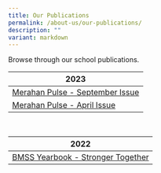 ```yaml
---
title: Our Publications
permalink: /about-us/our-publications/
description: ""
variant: markdown
---
```

Browse through our school publications.

| 2023 |
| -------- |
|  [Merahan Pulse - September Issue](/files/merahan%20pulse%20-%20september.pdf)  |
| [Merahan Pulse - April Issue](/files/merahan%20pulse%202023%20-%20issue%201.pdf) |
<br>


| 2022  |  
| -------- | 
| [BMSS Yearbook - Stronger Together](https://online.fliphtml5.com/cjnla/gwbu/)     |